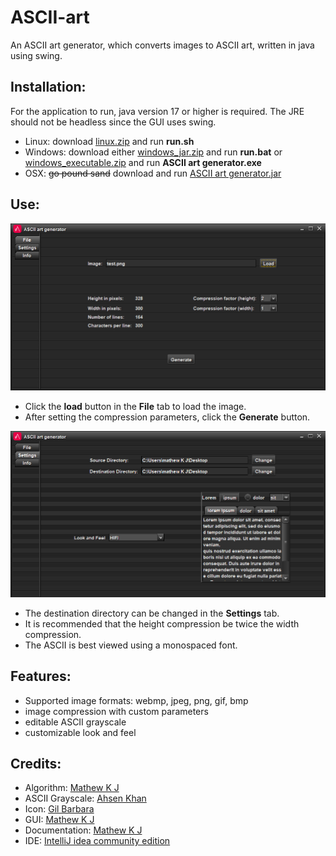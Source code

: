 # ASCII-art
An ASCII art generator, which converts images to ASCII art, written in java using swing.

## Installation:
For the application to run, java version 17 or higher is required. The JRE should not be headless since the GUI uses swing.

- Linux: download [linux.zip]() and run __run.sh__
- Windows: download either [windows_jar.zip]() and run __run.bat__ or [windows_executable.zip]()  and run __ASCII art generator.exe__
- OSX: ~~go pound sand~~ download and run [ASCII art generator.jar](https://rebrand.ly/r1ckr0l13r)

## Use:

![alt text](doc/file.png)

- Click the __load__ button in the __File__ tab to load the image.
- After setting the compression parameters, click the __Generate__ button.

![alt text](doc/settings.png)

- The destination directory can be changed in the __Settings__ tab.
- It is recommended that the height compression be twice the width compression.
- The ASCII is best viewed using a monospaced font.

## Features:

- Supported image formats: webmp, jpeg, png, gif, bmp
- image compression with custom parameters
- editable ASCII grayscale
- customizable look and feel

## Credits:

- Algorithm: [Mathew K J](https://github.com/MathewKJ2048)
- ASCII Grayscale: [Ahsen Khan](https://stackoverflow.com/users/15293262/ahsen-khan)
- Icon: [Gil Barbara](https://github.com/gilbarbara)
- GUI: [Mathew K J](https://github.com/MathewKJ2048)
- Documentation: [Mathew K J](https://github.com/MathewKJ2048)
- IDE: [IntelliJ idea community edition](https://www.jetbrains.com/idea/download/#section=windows)
